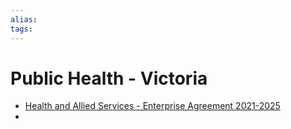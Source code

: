 ```yaml
---
alias: 
tags: 
---
```


# Public Health - Victoria
- [Health and Allied Services - Enterprise Agreement 2021-2025](https://www.vhia.com.au/wp-content/uploads/Bul-2722-Attachment-A.pdf)
- 